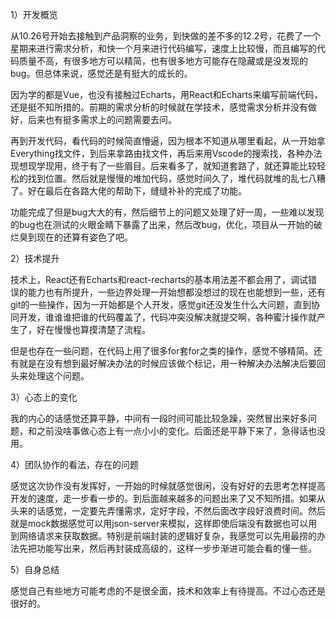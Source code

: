 1）开发概览

从10.26号开始去接触到产品洞察的业务，到快做的差不多的12.2号，花费了一个星期来进行需求分析，和快一个月来进行代码编写，速度上比较慢，而且编写的代码质量不高，有很多地方可以精简，也有很多地方可能存在隐藏或是没发现的bug。但总体来说，感觉还是有挺大的成长的。



因为学的都是Vue，也没有接触过Echarts，用React和Echarts来编写前端代码，还是挺不知所措的。前期的需求分析的时候就在学技术，感觉需求分析并没有做好，后来也有挺多需求上的问题需要去问。



再到开发代码，看代码的时候简直懵逼，因为根本不知道从哪里看起，从一开始拿Everything找文件，到后来拿路由找文件，再后来用Vscode的搜索找，各种办法现想现学现用，终于有了一些眉目。后来看多了，就知道套路了，就还算能比较轻松的找到位置。然后就是慢慢的堆加代码，感觉时间久了，堆代码就堆的乱七八糟了。好在最后在各路大佬的帮助下，缝缝补补的完成了功能。



功能完成了但是bug大大的有，然后细节上的问题又处理了好一周，一些难以发现的bug也在测试的火眼金睛下暴露了出来，然后改bug，优化，项目从一开始的破烂臭到现在的还算有姿色了吧。



2）技术提升

技术上，React还有Echarts和react-recharts的基本用法差不都会用了，调试错误的能力也有所提升，一些边界处理一开始想都没想过的现在也能想到一些，还有git的一些操作，因为一开始都是个人开发，感觉git还没发生什么大问题，直到协同开发，谁谁谁把谁的代码覆盖了，代码冲突没解决就提交啊，各种蜜汁操作就产生了，好在慢慢也算摸清楚了流程。



但是也存在一些问题，在代码上用了很多for套for之类的操作，感觉不够精简。还有就是在没有想到最好解决办法的时候应该做个标记，用一种解决办法解决后要回头来处理这个问题。



3）心态上的变化

我的内心的话感觉还算平静，中间有一段时间可能比较急躁，突然冒出来好多问题，和之前没啥事做心态上有一点小小的变化。后面还是平静下来了，急得话也没用。



4）团队协作的看法，存在的问题

感觉这次协作没有发挥好，一开始的时候就感觉很闲，没有好好的去思考怎样提高开发的速度，走一步看一步的。到后面越来越多的问题出来了又不知所措。如果从头来的话感觉，一定要先弄懂需求，定好字段，不然后面改字段好浪费时间。然后就是mock数据感觉可以用json-server来模拟，这样即使后端没有数据也可以用到网络请求来获取数据。特别是前端封装的逻辑好复杂，我感觉可以先用最捞的办法先把功能写出来，然后再封装成高级的，这样一步步渐进可能会看的懂一些。



5）自身总结

感觉自己有些地方可能考虑的不是很全面，技术和效率上有待提高。不过心态还是很好的。

